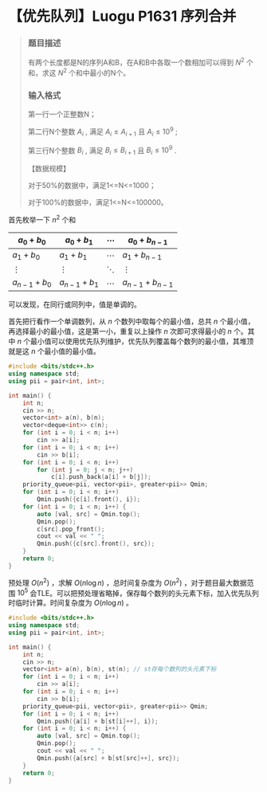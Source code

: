 # 【优先队列】Luogu P1631 序列合并

> ### 题目描述
>
> 有两个长度都是N的序列A和B，在A和B中各取一个数相加可以得到 $N^2$ 个和，求这 $N^2$ 个和中最小的N个。
>
> ### 输入格式
>
> 第一行一个正整数N；
>
> 第二行N个整数 $A_i$ , 满足 $A_i\le A_{i+1}$ 且 $A_i\le 10^9$ ;
>
> 第三行N个整数 $B_i$ , 满足 $B_i\le B_{i+1}$ 且 $B_i\le 10^9$ .
>
> 【数据规模】
>
> 对于50%的数据中，满足1<=N<=1000；
>
> 对于100%的数据中，满足1<=N<=100000。

首先枚举一下 $n^2$ 个和

| $a_0+b_0$     | $a_0+b_1$     | $\cdots$ | $a_0+b_{n-1}$     |
| ------------- | ------------- | -------- | ----------------- |
| $a_1+b_0$     | $a_1+b_1$     | $\cdots$ | $a_1+b_{n-1}$     |
| $\vdots$      | $\vdots$      | $\ddots$ | $\vdots$          |
| $a_{n-1}+b_0$ | $a_{n-1}+b_1$ | $\cdots$ | $a_{n-1}+b_{n-1}$ |

可以发现，在同行或同列中，值是单调的。

首先把行看作一个单调数列，从 $n$ 个数列中取每个的最小值，总共 $n$ 个最小值，再选择最小的最小值，这是第一小，重复以上操作 $n$ 次即可求得最小的 $n$ 个。其中 $n$ 个最小值可以使用优先队列维护，优先队列覆盖每个数列的最小值，其堆顶就是这 $n$ 个最小值的最小值。

```cpp
#include <bits/stdc++.h>
using namespace std;
using pii = pair<int, int>;

int main() {
    int n;
    cin >> n;
    vector<int> a(n), b(n);
    vector<deque<int>> c(n);
    for (int i = 0; i < n; i++)
        cin >> a[i];
    for (int i = 0; i < n; i++)
        cin >> b[i];
    for (int i = 0; i < n; i++)
        for (int j = 0; j < n; j++)
            c[i].push_back(a[i] + b[j]);
    priority_queue<pii, vector<pii>, greater<pii>> Qmin;
    for (int i = 0; i < n; i++)
        Qmin.push({c[i].front(), i});
    for (int i = 0; i < n; i++) {
        auto [val, src] = Qmin.top();
        Qmin.pop();
        c[src].pop_front();
        cout << val << " ";
        Qmin.push({c[src].front(), src});
    }
    return 0;
}	
```

预处理 $O(n^2)$ ，求解 $O(n\log n)$ ，总时间复杂度为 $O(n^2)$ ，对于题目最大数据范围 $10^5$ 会TLE。可以把预处理省略掉，保存每个数列的头元素下标，加入优先队列时临时计算。时间复杂度为 $O(n\log n)$ 。

```cpp
#include <bits/stdc++.h>
using namespace std;
using pii = pair<int, int>;

int main() {
    int n;
    cin >> n;
    vector<int> a(n), b(n), st(n); // st存每个数列的头元素下标
    for (int i = 0; i < n; i++)
        cin >> a[i];
    for (int i = 0; i < n; i++)
        cin >> b[i];
    priority_queue<pii, vector<pii>, greater<pii>> Qmin;
    for (int i = 0; i < n; i++)
        Qmin.push({a[i] + b[st[i]++], i});
    for (int i = 0; i < n; i++) {
        auto [val, src] = Qmin.top();
        Qmin.pop();
        cout << val << " ";
        Qmin.push({a[src] + b[st[src]++], src});
    }
    return 0;
}	
```

